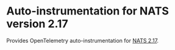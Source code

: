 # Auto-instrumentation for NATS version 2.17

Provides OpenTelemetry auto-instrumentation for [NATS 2.17](https://github.com/nats-io/nats.java).
